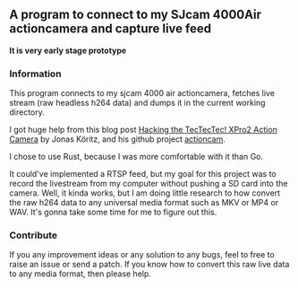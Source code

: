 ## A program to connect to my SJcam 4000Air actioncamera and capture live feed

**It is very early stage prototype**

### Information
This program connects to my sjcam 4000 air actioncamera, fetches live stream (raw headless h264 data) and dumps it in the current working directory. 

I got huge help from this blog post [Hacking the TecTecTec! XPro2 Action Camera](https://blog.jonaskoeritz.de/2017/02/21/hacking-the-xpro2-action-camera/) by Jonas Köritz, and his github project [actioncam](https://github.com/jonas-koeritz/actioncam).

I chose to use Rust, because I was more comfortable with it than Go.

It could've implemented a RTSP feed, but my goal for this project was to record the livestream from my computer without pushing a SD card into the camera. Well, it kinda works, but I am doing little research to how convert the raw h264 data to any universal media format such as MKV or MP4 or WAV. It's gonna take some time for me to figure out this.

### Contribute
If you any improvement ideas or any solution to any bugs, feel to free to raise an issue or send a patch. If you know how to convert this raw live data to any media format, then please help.